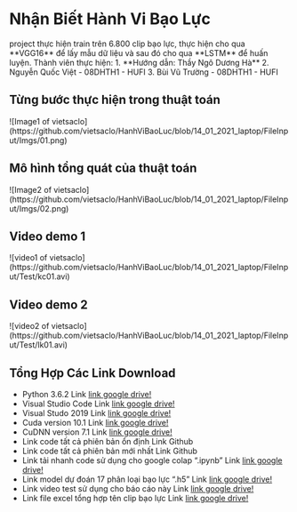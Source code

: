 <h1>Nhận Biết Hành Vi Bạo Lực</h1>
project thực hiện train trên 6.800 clip bạo lực,
thực hiện cho qua **VGG16** để lấy mẫu dữ liệu và sau đó 
cho qua **LSTM** để huấn luyện.
Thành viên thực hiện:
1. **Hướng dẫn: Thầy Ngô Dương Hà**
2. Nguyễn Quốc Việt - 08DHTH1 - HUFI
3. Bùi Vũ Trường - 08DHTH1 - HUFI
<h2>Từng bước thực hiện trong thuật toán</h2>
![Image1 of vietsaclo](https://github.com/vietsaclo/HanhViBaoLuc/blob/14_01_2021_laptop/FileInput/Imgs/01.png)
<h2>Mô hình tổng quát của thuật toán</h2>
![Image2 of vietsaclo](https://github.com/vietsaclo/HanhViBaoLuc/blob/14_01_2021_laptop/FileInput/Imgs/02.png)
<h2>Video demo 1</h2>
![video1 of vietsaclo](https://github.com/vietsaclo/HanhViBaoLuc/blob/14_01_2021_laptop/FileInput/Test/kc01.avi)
<h2>Video demo 2</h2>
![video2 of vietsaclo](https://github.com/vietsaclo/HanhViBaoLuc/blob/14_01_2021_laptop/FileInput/Test/lk01.avi)

<h2>Tổng Hợp Các Link Download</h2>

*	Python 3.6.2 Link [link google drive!](http://google.com)
*	Visual Studio Code Link [link google drive!](http://google.com)
*	Visual Studo 2019 Link [link google drive!](http://google.com)
*	Cuda version 10.1 Link [link google drive!](http://google.com)
*	CuDNN version 7.1 Link [link google drive!](http://google.com)
*	Link code tất cả phiên bản ổn định Link Github
*	Link code tất cả phiên bản mới nhất Link Github
*	Link tải nhanh code sử dụng cho google colap “.ipynb” Link [link google drive!](http://google.com)
*	Link model dự đoán 17 phân loại bạo lực “.h5” Link [link google drive!](http://google.com)
*	Link video test sử dụng cho báo cáo này Link [link google drive!](http://google.com)
*	Link file excel tổng hợp tên clip bạo lực Link [link google drive!](http://google.com)
